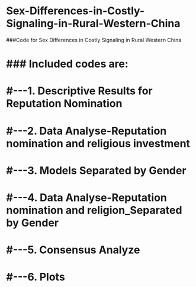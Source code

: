 # Sex-Differences-in-Costly-Signaling-in-Rural-Western-China

###Code for Sex Differences in Costly Signaling in Rural Western China
# ### Included codes are: 
# #---1. Descriptive Results for Reputation Nomination
# #---2. Data Analyse-Reputation nomination and religious investment
# #---3. Models Separated by Gender
# #---4. Data Analyse-Reputation nomination and religion_Separated by Gender
# #---5. Consensus Analyze
# #---6. Plots
